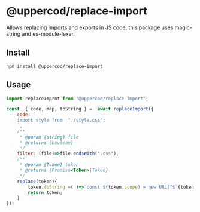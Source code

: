 # @uppercod/replace-import

Allows replacing imports and exports in JS code, this package uses magic-string and es-module-lexer.

## Install

```
npm install @uppercod/replace-import
```

## Usage

```js
import replaceImprot from "@uppercod/replace-import";

const  { code, map, toString } =  await replaceImport({
    code: `
    import style from  "./style.css";
    `,
    /**
     * @param {string} file
     * @returns {boolean}
     */
    filter: (file)=>file.endsWith(".css"),
    /**
     * @param {Token} token
     * @returns {Promise<Token>|Token}
     */
    replace(token){
        token.toString =( )=>`const ${token.scope} = new URL("$`{token.src}`",import.meta.url);`
        return token;
    }
});
```
